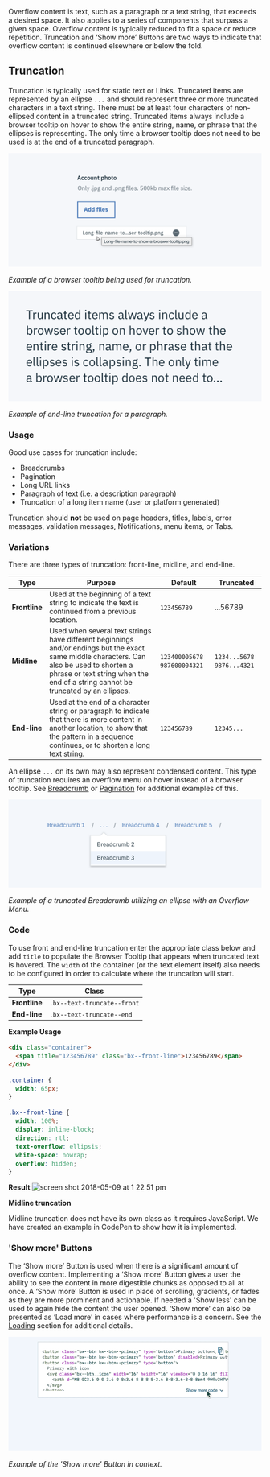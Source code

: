 Overflow content is text, such as a paragraph or a text string, that exceeds a desired space. It also applies to a series of components that surpass a given space. Overflow content is typically reduced to fit a space or reduce repetition. Truncation and ‘Show more’ Buttons are two ways to indicate that overflow content is continued elsewhere or below the fold.


## Truncation
Truncation is typically used for static text or Links. Truncated items are represented by an ellipse `...` and should represent three or more truncated characters in a text string. There must be at least four characters of non-ellipsed content in a truncated string. Truncated items always include a browser tooltip on hover to show the entire string, name, or phrase that the ellipses is representing. The only time a browser tooltip does not need to be used is at the end of a truncated paragraph.    

![Example of a browser tooltip being used for truncation.](images/Browser-Tooltip.png)

_Example of a browser tooltip being used for truncation._

![Example of end-line truncation for a paragraph.](images/Truncated-Paragraph.png)

_Example of end-line truncation for a paragraph._

### Usage
Good use cases for truncation include:

- Breadcrumbs
- Pagination
- Long URL links
- Paragraph of text (i.e. a description paragraph)
- Truncation of a long item name (user or platform generated)


Truncation should **not** be used on page headers, titles, labels, error messages, validation messages, Notifications, menu items, or Tabs.

### Variations
There are three types of truncation: front-line, midline, and end-line.

| Type  | Purpose  | Default  |  Truncated |   
|---|---|---|---|
| **Frontline**  | Used at the beginning of a text string to indicate the text is continued from a previous location.  | `123456789`  |  ...56789 |
| **Midline**  | Used when several text strings have different beginnings and/or endings but the exact same middle characters. Can also be used to shorten a phrase or text string when the end of a string cannot be truncated by an ellipses.    | `123400005678` `987600004321`  | 	`1234...5678` `9876...4321`  |   
| **End-line**  | Used at the end of a character string or paragraph to indicate that there is more content in another location, to show that the pattern in a sequence continues, or to shorten a long text string.    | `123456789`  | `12345...`  |   

An ellipse `...` on its own may also represent condensed content. This type of truncation requires an overflow menu on hover instead of a browser tooltip. See [Breadcrumb](link) or [Pagination](link) for additional examples of this.  

![Example of a truncated Breadcrumb utilizing an ellipse with an Overflow Menu.](images/Ellipse.png)

_Example of a truncated Breadcrumb utilizing an ellipse with an Overflow Menu._

### Code

To use front and end-line truncation enter the appropriate class below and add `title` to populate the Browser Tooltip that appears when truncated text is hovered. The `width` of the container (or the text element itself) also needs to be configured in order to calculate where the truncation will start.

| Type  | Class  |
|---|---|
| **Frontline**  | `.bx--text-truncate--front`  |
| **End-line**  | `.bx--text-truncate--end`  |

**Example Usage**

```html
<div class="container">
  <span title="123456789" class="bx--front-line">123456789</span>
</div>
```

```css
.container {
  width: 65px;
}
```

```css
.bx--front-line {
  width: 100%;
  display: inline-block;
  direction: rtl;
  text-overflow: ellipsis;
  white-space: nowrap;
  overflow: hidden;
}
```

**Result**
![screen shot 2018-05-09 at 1 22 51 pm](https://media.github.ibm.com/user/1679/files/1c695894-538c-11e8-8cd2-bb0b1cac151b)


**Midline truncation**

Midline truncation does not have its own class as it requires JavaScript. We have created an example in CodePen to show how it is implemented.  

<!-- CodePen example goes here -->


### 'Show more' Buttons
The ‘Show more’ Button is used when there is a significant amount of overflow content. Implementing a ‘Show more’ Button gives a user the ability to see the content in more digestible chunks as opposed to all at once. A ‘Show more’ Button is used in place of scrolling, gradients, or fades as they are more prominent and actionable. If needed a 'Show less' can be used to again hide the content the user opened. ‘Show more’ can also be presented as ‘Load more’ in cases where performance is a concern. See the [Loading](link) section for additional details.


![Example of a Code Snippet utilizing the 'Show more' Button.](images/show-more.gif)

_Example of the 'Show more' Button in context._
